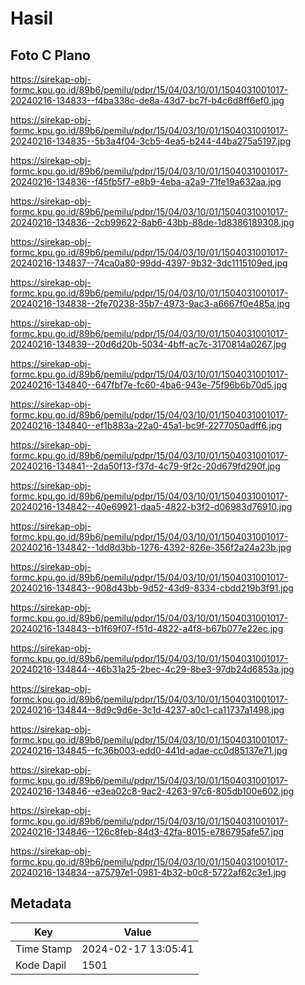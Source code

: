 # Hasil

## Foto C Plano

https://sirekap-obj-formc.kpu.go.id/89b6/pemilu/pdpr/15/04/03/10/01/1504031001017-20240216-134833--f4ba338c-de8a-43d7-bc7f-b4c6d8ff6ef0.jpg

https://sirekap-obj-formc.kpu.go.id/89b6/pemilu/pdpr/15/04/03/10/01/1504031001017-20240216-134835--5b3a4f04-3cb5-4ea5-b244-44ba275a5197.jpg

https://sirekap-obj-formc.kpu.go.id/89b6/pemilu/pdpr/15/04/03/10/01/1504031001017-20240216-134836--f45fb5f7-e8b9-4eba-a2a9-71fe19a632aa.jpg

https://sirekap-obj-formc.kpu.go.id/89b6/pemilu/pdpr/15/04/03/10/01/1504031001017-20240216-134836--2cb99622-8ab6-43bb-88de-1d8386189308.jpg

https://sirekap-obj-formc.kpu.go.id/89b6/pemilu/pdpr/15/04/03/10/01/1504031001017-20240216-134837--74ca0a80-99dd-4397-9b32-3dc1115109ed.jpg

https://sirekap-obj-formc.kpu.go.id/89b6/pemilu/pdpr/15/04/03/10/01/1504031001017-20240216-134838--2fe70238-35b7-4973-9ac3-a6667f0e485a.jpg

https://sirekap-obj-formc.kpu.go.id/89b6/pemilu/pdpr/15/04/03/10/01/1504031001017-20240216-134839--20d6d20b-5034-4bff-ac7c-3170814a0267.jpg

https://sirekap-obj-formc.kpu.go.id/89b6/pemilu/pdpr/15/04/03/10/01/1504031001017-20240216-134840--647fbf7e-fc60-4ba6-943e-75f96b6b70d5.jpg

https://sirekap-obj-formc.kpu.go.id/89b6/pemilu/pdpr/15/04/03/10/01/1504031001017-20240216-134840--ef1b883a-22a0-45a1-bc9f-2277050adff6.jpg

https://sirekap-obj-formc.kpu.go.id/89b6/pemilu/pdpr/15/04/03/10/01/1504031001017-20240216-134841--2da50f13-f37d-4c79-9f2c-20d679fd290f.jpg

https://sirekap-obj-formc.kpu.go.id/89b6/pemilu/pdpr/15/04/03/10/01/1504031001017-20240216-134842--40e69921-daa5-4822-b3f2-d06983d76910.jpg

https://sirekap-obj-formc.kpu.go.id/89b6/pemilu/pdpr/15/04/03/10/01/1504031001017-20240216-134842--1dd8d3bb-1276-4392-826e-356f2a24a23b.jpg

https://sirekap-obj-formc.kpu.go.id/89b6/pemilu/pdpr/15/04/03/10/01/1504031001017-20240216-134843--908d43bb-9d52-43d9-8334-cbdd219b3f91.jpg

https://sirekap-obj-formc.kpu.go.id/89b6/pemilu/pdpr/15/04/03/10/01/1504031001017-20240216-134843--b1f69f07-f51d-4822-a4f8-b67b077e22ec.jpg

https://sirekap-obj-formc.kpu.go.id/89b6/pemilu/pdpr/15/04/03/10/01/1504031001017-20240216-134844--46b31a25-2bec-4c29-8be3-97db24d6853a.jpg

https://sirekap-obj-formc.kpu.go.id/89b6/pemilu/pdpr/15/04/03/10/01/1504031001017-20240216-134844--8d9c9d6e-3c1d-4237-a0c1-ca11737a1498.jpg

https://sirekap-obj-formc.kpu.go.id/89b6/pemilu/pdpr/15/04/03/10/01/1504031001017-20240216-134845--fc36b003-edd0-441d-adae-cc0d85137e71.jpg

https://sirekap-obj-formc.kpu.go.id/89b6/pemilu/pdpr/15/04/03/10/01/1504031001017-20240216-134846--e3ea02c8-9ac2-4263-97c6-805db100e602.jpg

https://sirekap-obj-formc.kpu.go.id/89b6/pemilu/pdpr/15/04/03/10/01/1504031001017-20240216-134846--126c8feb-84d3-42fa-8015-e786795afe57.jpg

https://sirekap-obj-formc.kpu.go.id/89b6/pemilu/pdpr/15/04/03/10/01/1504031001017-20240216-134834--a75797e1-0981-4b32-b0c8-5722af62c3e1.jpg


## Metadata

| Key        | Value               |
| ---------- | ------------------- |
| Time Stamp | 2024-02-17 13:05:41 |
| Kode Dapil | 1501                |



